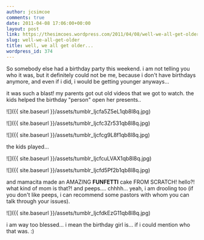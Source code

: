 ```yaml
---
author: jcsimcoe
comments: true
date: 2011-04-08 17:06:00+00:00
layout: post
link: https://thesimcoes.wordpress.com/2011/04/08/well-we-all-get-older/
slug: well-we-all-get-older
title: well, we all get older...
wordpress_id: 374
---
```


So somebody else had a birthday party this weekend. i am not telling you who it was, but it definitely could not be me, because i don't have birthdays anymore, and even if i did, i would be getting younger anyways…




it was such a blast! my parents got out old videos that we got to watch. the kids helped the birthday "person" open her presents..




![]({{ site.baseurl }}/assets/tumblr_ljcfa5Z5eL1qb8l8q.jpg)




![]({{ site.baseurl }}/assets/tumblr_ljcfc3Zr531qb8l8q.jpg)




![]({{ site.baseurl }}/assets/tumblr_ljcfcg9L8f1qb8l8q.jpg)




the kids played…




![]({{ site.baseurl }}/assets/tumblr_ljcfcuLVAX1qb8l8q.jpg)




![]({{ site.baseurl }}/assets/tumblr_ljcfd5Pf2b1qb8l8q.jpg)




and mamacita made an AMAZING **FUNFETTI** cake FROM SCRATCH! hello?! what kind of mom is that?! and peeps…. chhhh… yeah, i am drooling too (if you don't like peeps, i can recommend some pastors with whom you can talk through your issues).




![]({{ site.baseurl }}/assets/tumblr_ljcfdkEzG11qb8l8q.jpg)




i am way too blessed… i mean the birthday girl is… if i could mention who that was. :)

